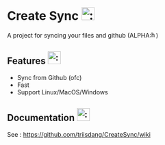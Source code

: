
# Create Sync <img src="https://emoji.discadia.com/emojis/f8f4e98e-cefd-403c-845e-393d9628a73c.gif" alt=":happy:" width="30">

A project for syncing your files and github (ALPHA<img src="https://emoji.discadia.com/emojis/2ae0ce01-a746-4500-8cf0-7fdeb5ea239f.gif" alt=":happy:" width="15">)

## Features <img src="https://emoji.discadia.com/emojis/8b350a89-f987-4324-9aa4-fc2a486a4251.png" alt=":happy:" width="30">

- Sync from Github (ofc)
- Fast
- Support Linux/MacOS/Windows


## Documentation <img src="https://emoji.discadia.com/emojis/5f478b27-2a75-4523-89c5-37a8db50f1a6.gif" alt=":happy:" width="30">

See : https://github.com/triisdang/CreateSync/wiki
